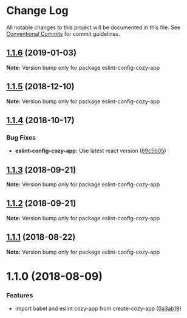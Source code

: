 # Change Log

All notable changes to this project will be documented in this file.
See [Conventional Commits](https://conventionalcommits.org) for commit guidelines.

<a name="1.1.6"></a>
## [1.1.6](https://github.com/CPatchane/create-cozy-app/compare/eslint-config-cozy-app@1.1.4...eslint-config-cozy-app@1.1.6) (2019-01-03)




**Note:** Version bump only for package eslint-config-cozy-app

<a name="1.1.5"></a>
## [1.1.5](https://github.com/CPatchane/create-cozy-app/compare/eslint-config-cozy-app@1.1.4...eslint-config-cozy-app@1.1.5) (2018-12-10)




**Note:** Version bump only for package eslint-config-cozy-app

<a name="1.1.4"></a>
## [1.1.4](https://github.com/CPatchane/create-cozy-app/compare/eslint-config-cozy-app@1.1.3...eslint-config-cozy-app@1.1.4) (2018-10-17)


### Bug Fixes

* **eslint-config-cozy-app:** Use latest react version ([69c5b05](https://github.com/CPatchane/create-cozy-app/commit/69c5b05))




<a name="1.1.3"></a>
## [1.1.3](https://github.com/CPatchane/create-cozy-app/compare/eslint-config-cozy-app@1.1.2...eslint-config-cozy-app@1.1.3) (2018-09-21)




**Note:** Version bump only for package eslint-config-cozy-app

<a name="1.1.2"></a>
## [1.1.2](https://github.com/CPatchane/create-cozy-app/compare/eslint-config-cozy-app@1.1.1...eslint-config-cozy-app@1.1.2) (2018-09-21)




**Note:** Version bump only for package eslint-config-cozy-app

<a name="1.1.1"></a>
## [1.1.1](https://github.com/CPatchane/create-cozy-app/compare/eslint-config-cozy-app@1.1.0...eslint-config-cozy-app@1.1.1) (2018-08-22)




**Note:** Version bump only for package eslint-config-cozy-app

<a name="1.1.0"></a>
# 1.1.0 (2018-08-09)


### Features

* import babel and eslint cozy-app from create-cozy-app ([0a3ab19](https://github.com/CPatchane/create-cozy-app/commit/0a3ab19))
